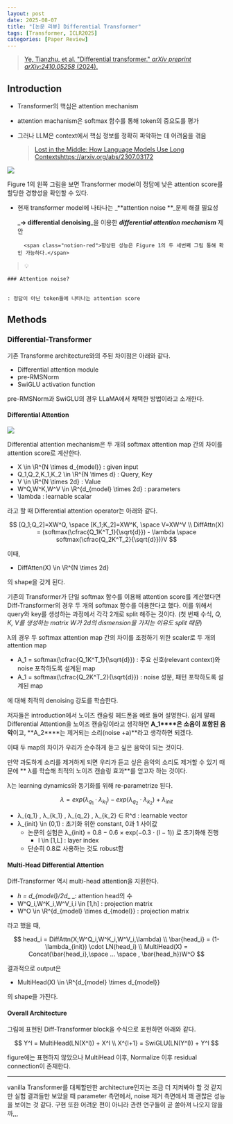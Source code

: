 ```yaml
---
layout: post
date: 2025-08-07
title: "[논문 리뷰] Differential Transformer"
tags: [Transformer, ICLR2025]
categories: [Paper Review]
---
```


> [Ye, Tianzhu, et al. "Differential transformer." ](https://arxiv.org/abs/2410.05258)[_arXiv preprint arXiv:2410.05258_](https://arxiv.org/abs/2410.05258)[ (2024).](https://arxiv.org/abs/2410.05258)



## Introduction

- Transformer의 핵심은 attention mechanism
- attention machanism은 softmax 함수를 통해 token의 중요도를 평가
- 그러나 LLM은 context에서 핵심 정보를 정확히 파악하는 데 어려움을 겪음

	> [Lost in the Middle: How Language Models Use Long Contextshttps://arxiv.org/abs/2307.03172](https://arxiv.org/abs/2307.03172)


![](https://prod-files-secure.s3.us-west-2.amazonaws.com/542b861c-36a8-4051-84e5-8804b6728dba/9083ea56-691a-4752-ae26-47f403431ac8/image.png?X-Amz-Algorithm=AWS4-HMAC-SHA256&X-Amz-Content-Sha256=UNSIGNED-PAYLOAD&X-Amz-Credential=ASIAZI2LB466XZIZMNWZ%2F20250915%2Fus-west-2%2Fs3%2Faws4_request&X-Amz-Date=20250915T220111Z&X-Amz-Expires=3600&X-Amz-Security-Token=IQoJb3JpZ2luX2VjEAUaCXVzLXdlc3QtMiJGMEQCIG%2Bw5qhitgVoG5a8bJDI0pUSjaFGBG73GP%2B6dKvCafe3AiADxbRVdEdv20An2UNRh0DX9cUeQG5C0whMpgbgb4nxjir%2FAwh%2BEAAaDDYzNzQyMzE4MzgwNSIMcad4rJPR2EK%2BjSnWKtwDYZwa5xBiPpNEdqtNJUjCZ6Zk6cPjhnMt3GGo4%2FE%2BavVm0aHSiTGsj7%2Bvlo0Sn%2FyG1%2BW06EZHs3ZSPp8HfjE6HNIv%2Fr0ZVL7zj%2FhQHlRh%2FsJ9q8yhxmLGCecPdy7tMlg9gbMu%2FsB2iedMVEJJqDjt5Pk2xmw5Pg8JanMCJNEDi%2FD%2BInqxnAX0eE3JblHo%2F2u1n8jpawEcNiVD5BQ29pahJwEnLzTssDOug7QAmB79b%2FRUeazzsDo1P9q6Lfyc%2BcJWmCQZJHoYHyGXMdjfhrBAiHc%2BHERfNiMZGvrXdXOVJJW8JPkF%2B4kjPEZWSUMGWO9hw%2F%2BQV3%2Bhnj7yFkbw9OD9UBmQUBKhDjJefSht2hk4I3BXaVAE7StkbPpx2s4%2FlpAAy8L275ilf3Mq0hkItBqpviyVCgTa0bseWPGQZwSudZO7XIi68Rmpp220E0tlB%2F3B7hHJg2hL6oq9kIkGt1BTpuveMgoPkusEVU9tvREDTHskrks3C%2FRbin7MRB3xwbIhgTl2ebzaFP3wmrJJ7rv22LQH90HGQrUil4lyu2N3m2ZZ7RgHJtB0gu5AzPdp1t5wQSCY17imalVfhX0BQLJwelbYZUbFmekHiJpBGOvcaAsOZ%2FAFxuYnvAUKd7owov%2BhxgY6pgGpoVbH76f6FFCbLAPEHiqMQZXEzjXM%2BHZ78dTyRIMTXI2UAURHsuPQt4aAgn9oYVl1ZBVB98crRmqVqARtTSHa65XucHqYgM4%2BqlwQQsbBtxKRfs6GO83ay2cLFRh%2B9fu55ME0nSsXc1a4tM55Km7H9hwCXJ%2F1lgDgEmuzqjGpWfXcSlc2T0%2F8n%2FdSF1nLXdzByO6u4QaBzr7Edwyl0DG8OmKQO6fn&X-Amz-Signature=48edf7298360830e6e3308d4004acfd6612fd56e37e864b168bbbe8e8ae9116f&X-Amz-SignedHeaders=host&x-amz-checksum-mode=ENABLED&x-id=GetObject)


Figure 1의 왼쪽 그림을 보면 Transformer model이 정답에 낮은 attention score를 할당한 경향성을 확인할 수 있다.

- 현재 transformer model에 나타나는 _**attention noise **_문제 해결 필요성

	_**→ differential denoising**_을 이용한 _**differential attention mechanism**_ 제안


		<span class="notion-red">향상된 성능은 Figure 1의 두 세번째 그림 통해 확인 가능하다.</span>


> 💡 


	### Attention noise?


	: 정답이 아닌 token들에 나타나는 attention score



## Methods



### Differential-Transformer


기존 Transforme architecture와의 주된 차이점은 아래와 같다.

- Differential attention module
- pre-RMSNorm
- SwiGLU activation function

pre-RMSNorm과 SwiGLU의 경우 LLaMA에서 채택한 방법이라고 소개한다.



#### Differential Attention


![](https://prod-files-secure.s3.us-west-2.amazonaws.com/542b861c-36a8-4051-84e5-8804b6728dba/116d70b2-1963-4810-9167-f4c7d8a06e8f/image.png?X-Amz-Algorithm=AWS4-HMAC-SHA256&X-Amz-Content-Sha256=UNSIGNED-PAYLOAD&X-Amz-Credential=ASIAZI2LB466XZIZMNWZ%2F20250915%2Fus-west-2%2Fs3%2Faws4_request&X-Amz-Date=20250915T220111Z&X-Amz-Expires=3600&X-Amz-Security-Token=IQoJb3JpZ2luX2VjEAUaCXVzLXdlc3QtMiJGMEQCIG%2Bw5qhitgVoG5a8bJDI0pUSjaFGBG73GP%2B6dKvCafe3AiADxbRVdEdv20An2UNRh0DX9cUeQG5C0whMpgbgb4nxjir%2FAwh%2BEAAaDDYzNzQyMzE4MzgwNSIMcad4rJPR2EK%2BjSnWKtwDYZwa5xBiPpNEdqtNJUjCZ6Zk6cPjhnMt3GGo4%2FE%2BavVm0aHSiTGsj7%2Bvlo0Sn%2FyG1%2BW06EZHs3ZSPp8HfjE6HNIv%2Fr0ZVL7zj%2FhQHlRh%2FsJ9q8yhxmLGCecPdy7tMlg9gbMu%2FsB2iedMVEJJqDjt5Pk2xmw5Pg8JanMCJNEDi%2FD%2BInqxnAX0eE3JblHo%2F2u1n8jpawEcNiVD5BQ29pahJwEnLzTssDOug7QAmB79b%2FRUeazzsDo1P9q6Lfyc%2BcJWmCQZJHoYHyGXMdjfhrBAiHc%2BHERfNiMZGvrXdXOVJJW8JPkF%2B4kjPEZWSUMGWO9hw%2F%2BQV3%2Bhnj7yFkbw9OD9UBmQUBKhDjJefSht2hk4I3BXaVAE7StkbPpx2s4%2FlpAAy8L275ilf3Mq0hkItBqpviyVCgTa0bseWPGQZwSudZO7XIi68Rmpp220E0tlB%2F3B7hHJg2hL6oq9kIkGt1BTpuveMgoPkusEVU9tvREDTHskrks3C%2FRbin7MRB3xwbIhgTl2ebzaFP3wmrJJ7rv22LQH90HGQrUil4lyu2N3m2ZZ7RgHJtB0gu5AzPdp1t5wQSCY17imalVfhX0BQLJwelbYZUbFmekHiJpBGOvcaAsOZ%2FAFxuYnvAUKd7owov%2BhxgY6pgGpoVbH76f6FFCbLAPEHiqMQZXEzjXM%2BHZ78dTyRIMTXI2UAURHsuPQt4aAgn9oYVl1ZBVB98crRmqVqARtTSHa65XucHqYgM4%2BqlwQQsbBtxKRfs6GO83ay2cLFRh%2B9fu55ME0nSsXc1a4tM55Km7H9hwCXJ%2F1lgDgEmuzqjGpWfXcSlc2T0%2F8n%2FdSF1nLXdzByO6u4QaBzr7Edwyl0DG8OmKQO6fn&X-Amz-Signature=1cf5cc2031d949fd3a8b9f262d2608833c916523e2aadf4c956da1a74e5a9c5e&X-Amz-SignedHeaders=host&x-amz-checksum-mode=ENABLED&x-id=GetObject)


Differential attention mechanism은 두 개의 softmax attention map 간의 차이를 attention score로 계산한다.

- X \in \R^{N \times d\_{model}} : given input
- Q\_1,Q\_2,K\_1,K\_2 \in \R^{N \times d} : Query, Key
- V \in \R^{N \times 2d} : Value
- W^Q,W^K,W^V \in \R^{d\_{model} \times 2d} : parameters
- \lambda : learnable scalar

라고 할 때 Differential attention operator는 아래와 같다.


$$
[Q_1;Q_2]=XW^Q, \space [K_1;K_2]=XW^K, \space V=XW^V \\
DiffAttn(X) = (softmax(\cfrac{Q_1K^T_1}{\sqrt{d}}) - \lambda \space softmax(\cfrac{Q_2K^T_2}{\sqrt{d}}))V
$$


이때,

- DiffAtten(X) \in \R^{N \times 2d}

의 shape을 갖게 된다.


기존의 Transformer가 단일 softmax 함수를 이용해 attention score를 계산했다면 Diff-Transformer의 경우 두 개의 softmax 함수를 이용한다고 했다. 이를 위해서 query와 key를 생성하는 과정에서 각각 2개로 split 해주는 것이다. <span class="notion-red">(첫 번째 수식, </span><span class="notion-red">_Q, K, V를 생성하는 matrix W가 2d의 dismension을 가지는 이유도 split 때문_</span><span class="notion-red">)</span>


 λ의 경우 두 softmax attention map 간의 차이를 조정하기 위한 scaler로 두 개의 attention map

- A\_1 = softmax(\cfrac{Q\_1K^T\_1}{\sqrt{d}}) : 주요 신호(relevant context)와 noise 포착하도록 설계된 map
- A\_1 = softmax(\cfrac{Q\_2K^T\_2}{\sqrt{d}}) : noise 성분, 패턴 포착하도록 설계된 map 

에 대해 최적의 denoising 강도를 학습한다.


저자들은 introduction에서 노이즈 캔슬링 헤드폰을 예로 들어 설명한다. 쉽게 말해 Differential Attention을 노이즈 캔슬링이라고 생각하면 **A\_1****은 소음이 포함된 음악**이고, **A\_2****는 제거되는 소리(noise +a)**라고 생각하면 되겠다. 


이때 두 map의 차이가 우리가 순수하게 듣고 싶은 음악이 되는 것이다. 


만약 과도하게 소리를 제거하게 되면 우리가 듣고 싶은 음악의 소리도 제거할 수 있기 때문에 ** λ를 학습해 최적의 노이즈 캔슬링 효과**를 얻고자 하는 것이다.


λ는 learning dynamics와 동기화를 위해 re-parametrize 된다.


$$
\lambda = exp(\lambda_{q_1} \cdot \lambda_{k_1}) - exp(\lambda_{q_2} \cdot \lambda_{k_2}) + \lambda_{init}
$$

- λ\_{q\_1} , λ\_{k\_1} , λ\_{q\_2} , λ\_{k\_2} ∈ R^d : learnable vector
- λ\_{init} \in (0,1) : 초기화 위한 constant, 0과 1 사이값
	- 논문의 실험은 λ\_{init} = 0.8 − 0.6 × exp(−0.3 · (l − 1)) 로 초기화해 진행
		- l \in [1,L] : layer index
	- 단순히 0.8로 사용하는 것도 robust함


#### **Multi-Head Differential Attention**


Diff-Transformer 역시 multi-head attention을 지원한다.

- _h = d\_{model}/2d__ _: attention head의 수
- W^Q\_i,W^K\_i,W^V\_i,i \in [1,h] : projection matrix
- W^O \in \R^{d\_{model} \times d\_{model}} : projection matrix

라고 했을 때,


$$
head_i = DiffAttn(X;W^Q_i,W^K_i,W^V_i,\lambda) \\
\bar{head_i} = (1-\lambda_{init}) \cdot LN(head_i) \\
MultiHead(X) = Concat(\bar{head_i},\space ... \space , \bar{head_h})W^O
$$


결과적으로 output은

- MultiHead(X) \in \R^{d\_{model} \times d\_{model}}

의 shape을 가진다.



#### Overall Architecture


그림에 표현된 Diff-Transformer block을 수식으로 표현하면 아래와 같다.


$$
Y^l = MultiHead(LN(X^l)) + X^l \\
X^{l+1} = SwiGLU(LN(Y^l)) + Y^l
$$


figure에는 표현하지 않았으나 MultiHead 이후, Normalize 이후 residual connection이 존재한다.


---


vanilla Transformer를 대체할만한 architecture인지는 조금 더 지켜봐야 할 것 같지만 실험 결과들만 보았을 때 parameter 측면에서, noise 제거 측면에서 꽤 괜찮은 성능을 보이는 것 같다. 구현 또한 어려운 편이 아니라 관련 연구들이 곧 쏟아져 나오지 않을까,,,

